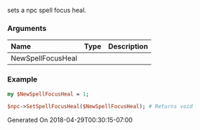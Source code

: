 sets a npc spell focus heal.
### Arguments
**Name**|**Type**|**Description**
:---|:---|:---
NewSpellFocusHeal||

### Example

```perl
my $NewSpellFocusHeal = 1;

$npc->SetSpellFocusHeal($NewSpellFocusHeal); # Returns void
```


Generated On 2018-04-29T00:30:15-07:00